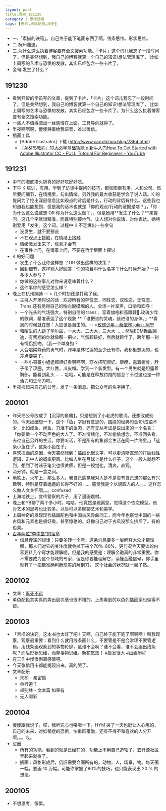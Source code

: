 ```yaml
---
layout: post
title:周刊_191230
category : 思维话痨
tags: [思考,思维话痨,周更]
---
```

- 一.「素描的诀窍」。自己终于能下笔画东西了啊。线条思维。形状思维。
- 二.杭州蹦迪。
- 三.为什么这么执着博客要有全文搜索功能。「卡片」这个词儿我忘了一段时间了。但是突然想到，我自己的博客就算一个自己的知识/想法管理库了， 比如上周写的艺术与恐惧的发散，其实已经包含一些卡片了。
- 金句:发生了什么？

## 191230
  - 看到开智的学员写的文章，提到了卡片，「卡片」这个词儿我忘了一段时间了。但是突然想到，我自己的博客就算一个自己的知识/想法管理库了， 比如上周写的艺术与恐惧的发散，其实已经包含一些卡片了。为什么这么执着博客要有全文搜索功能。
  - 一些人不值得流出一丝感情在上面。工具导向就得了。
  - 半夜啊啊啊，傻傻哭着给我语音，难以置信。
  - 插画工具
    - [Adobe Illustrator] 下载 (http://www.carrotchou.blog/7864.html)
    - [「Ai&PS教程」10大必学基础功能 x 新手入门How To Get Started with Adobe Illustrator CC - FULL Tutorial For Beginners - YouTube](https://www.youtube.com/watch?v=iEkH-nKAksY)
    
## 191231
  - 中午的海底捞火锅真的好好吃好好吃。
  - 下午 K 培训，有用。学到了访谈中提问的技巧，那张图很有用。人和公司。然后要问细节，在情境里，勾出情绪。另外我的最大收获是学会了说人话。K 的提问为了挖出深层信息比如观点的背后是什么，行动的背后有什么。这些我也知道我也能想到，但是我的话术也就是「你的观点/行动的证据是啥？」，「你为什么这么说或想 OR 你为什么这么做？」，但是她用**发生了什么？**来提问，这几个字就很精准，而且特别接地气，让人想对你说话，对你表达。她特别爱用「发生」这个词。过程中 K 不乏爆出一些金句
    - 没发生，就不要预设
    - 不在观点上接触，在情绪上接触
    - 情绪激发出来了，信息才会有
    - 在事件上问，在情景上问，不要在哲学层面上探讨
  - K 的好问题
    - 发生了什么让你这样想 ？OR 做出这样的决策？
    - 回到细节，这样别人好回答：你的项目叫什么名字？什么时候开始？一共多少人参与？
    - 你做的这些事儿对你来说意味着什么？
    - 这件事你的感受怎么样？
  - 晚上在杭州蹦迪 -- >  几个时刻还是打动了我。
    - 主持人开场时说的话：欢迎所有的异性恋，同性恋，双性恋，无性恋，Trans,还有觉得自己的性向很模糊的人。全场一片掌声，口哨和欢呼！
    - 一个光头的气场强大，特别自信的 trans ，穿着旗袍和高跟鞋👠.玫瑰少年的歌词，精准表达了这个现象 **「谁把谁的灵魂，装进谁的身体。」**看到的时候就在想：人应该是自由的。-- >[玫瑰少年 - 蔡依林 jolin · 阿宁](http://www.huyuning.com/%E4%B8%8D%E5%90%AC%E5%B0%B1%E7%99%BD%E6%B4%BB%E4%BA%86%20%7C%20%E6%AD%8C%E4%B8%8E%E8%AF%8D/2019/06/30/lyrics02/)
    - 和陌生的人跳了华尔兹，一大大，二大大，三大大 ...... 然后EDM舞曲蹦迪，有费翔的你就像那一把火，气氛超级好，然后就跨年了，跨年那一刻有情侣拥吻。（我一个单身狗？
    - 大合唱梁静茹的勇气时，跨年是林忆莲的至少还有你。我都挺想哭的，也差点要哭了。
    - 一些小哥哥小姐姐都很好看啊啊啊，穿衣搭配很好。很瘦，露着锁骨，脖子带了项圈，大红唇，瓜皮帽。学到一个新发型。有一个男生就是坦露着胸部，能看到乳头 ...... 哈哈，可能是在释放约炮的信息？不过这也是一种活力和生命力吧。
  - 半夜捡起来自己的公号，发了一条消息。把公众号的名字换了。
  
##  200101
  - 昨天把公号改成了【沉浮的鱼鳍】，只是想到了小老虎的歌词。还想改成别的。今天细细想一下，这个「鱼」字挺有意思的，围绕的经典句金句/成语不少，比如咸鱼，闲鱼，刀俎下的鱼肉，还有无从考证是说出来的一个名言：「你要做一个不动声色的大人了。不准情绪化，不准偷偷想念，不准回头看。去过自己另外的生活。你要听话，不是所有的鱼都会生活在同一片海里。」「这条小鱼在乎，这条小鱼在乎」
  - 喜欢插画的原因，今天突然想到：插画比起文字，可以更清晰直观的打破线性逻辑，击中人的概率更高。比如人坐在月球上是什么样子。这个一般人就想不到，想到了付诸于笔尖也很贫瘠，但是一视觉化，清爽，直观。
  - 两分钟，就是一念之间。
  - 地铁上，火车上，那么多人，我自己感觉我对人是不是没有自己想的那么有兴趣啊，特别是穿着邋遢的长得不好的 ...... 感觉我是个以貌取人的人。。。这样怎么做人文关怀啊。。。confused
  - 上海地铁上，宣传警察的片子，用了漫画题材。
  - 晚上和YB聊了两个多小时，哈哈，他竟然是疏离型，觉得这个依恋模型。他对艺术的思考也比较多。以后可以多聊聊艺术和美学。
  - 上周神奇的发现现代插画配色和中国古风异曲同工，而今年也察觉中国的一些古风和元素也是极好看，甚至惊艳的。好像自己对于古风没那么排斥了。有的也美。
  - [百年两位“李中堂”的宿命](https://www.wenzhao.ca/2019/12/30/%e6%92%91%e4%b8%8d%e4%bd%8f%e4%ba%86%ef%bc%81%e6%9d%8e%e5%85%8b%e5%bc%ba%e7%bb%88%e4%ba%8e%e4%bd%bf%e5%87%ba%e9%99%8d%e6%81%af%e6%9d%80%e6%89%8b%e9%94%8f%ef%bc%81%e7%99%be%e5%b9%b4/)
    - 信息传递的规律：只要多转一个弯，这条消息要多一层解释大众才能理解，那人们对它的关注度就会掉下来个70%-80%，更何况今天要谈的内容要转几个弯才能理解呢。但是我的感受是：理解金融真的非常重要。你不需要成为这个领域的专家，但是你要能理解它，读懂金融信号，你手里就有了一把能准确判断现实的解剖刀， 这个社会的状况就一目了然。
    
## 200102
  - 文章：[离死不远](https://www.douban.com/note/735061631/?dt_platform=com.douban.activity.wechat_friends&dt_dapp=1)
  - 单色配色其实真的弄出层次感也很不错的。上周看到的以色列插画家也做得不错。

##  200103
  - 「素描的诀窍」这本书也太好了吧！天啊，自己终于能下笔了啊啊啊！叫我观察，观察最重要：看到什么就用线条画什么，不要管是不是合常理不要管逻辑。用线条画观察到的事物轮廓，这谁不会啊？谁不会看，谁不会画出线条呢？而后形状思维，而非事物思维。新花怒放！ #启发很大 #画画历程 
  - 在工作中慢慢剥离感情吧。
  - 今天张信用卡都能提现出来。真的哭了。
  - 文章配乐
    - 末梢 - 亲密篇
    - 单行道 ?
    - 卓别林 - 文本篇 如果有
    - 无人喝彩

## 200104

- 傻傻跟我说了，哎，我听完心也咯噔一下。HYM 哭了一天也挺让人心疼的，自己的未来，对抑郁症的恐惧，怕重蹈覆辙，还有不得不和喜欢的人分开啊。。。哎。
- 怼圈
    - 所有的功能，看到的就是已经在的，功能上不用自己造轮子，去开源社区弄起来就得了。
    - 插画：风格形成后，仍旧需要会画所有的，动物，人，场景，物。每天画一幅，要画 10 万幅。可能你掌握了80%的技巧，也只能表现出 20 % 的想法。
    
##  200105
  - 不想思考，很累。

